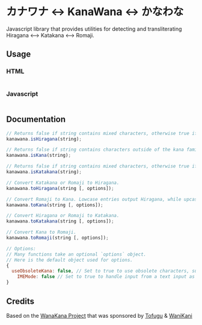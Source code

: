 カナワナ <-> KanaWana <-> かなわな
===============================

Javascript library that provides utilities for detecting and transliterating Hiragana &lt;--> Katakana &lt;--> Romaji.

## Usage

### HTML
```html
```

### Javascript
```javascript
```

## Documentation

```javascript
// Returns false if string contains mixed characters, otherwise true if Hiragana.
kanawana.isHiragana(string);

// Returns false if string contains characters outside of the kana family, otherwise true if Hiragana and/or Katakana.
kanawana.isKana(string);

// Returns false if string contains mixed characters, otherwise true if Katakana.
kanawana.isKatakana(string);

// Convert Katakana or Romaji to Hiragana.
kanawana.toHiragana(string [, options]);

// Convert Romaji to Kana. Lowcase entries output Hiragana, while upcase entries output Katakana.
kanawana.toKana(string [, options]);

// Convert Hiragana or Romaji to Katakana.
kanawana.toKatakana(string [, options]);

// Convert Kana to Romaji.
kanawana.toRomaji(string [, options]);

// Options:
// Many functions take an optional `options` object.
// Here is the default object used for options.
{
  useObsoleteKana: false, // Set to true to use obsolete characters, such as ゐ and ゑ.
    IMEMode: false // Set to true to handle input from a text input as it is typed.
}
```

## Credits

Based on the [WanaKana Project](https://github.com/WaniKani/WanaKana) that was sponsored by [Tofugu](http://www.tofugu.com) & [WaniKani](http://www.wanikani.com)

